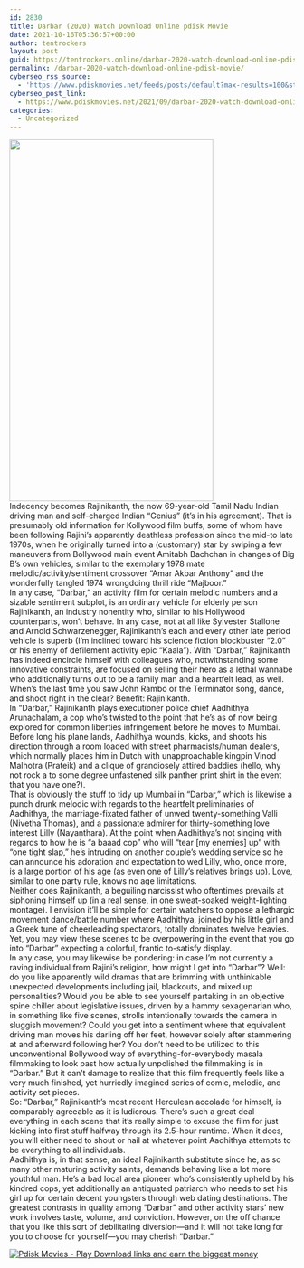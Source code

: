 ```yaml
---
id: 2830
title: Darbar (2020) Watch Download Online pdisk Movie
date: 2021-10-16T05:36:57+00:00
author: tentrockers
layout: post
guid: https://tentrockers.online/darbar-2020-watch-download-online-pdisk-movie/
permalink: /darbar-2020-watch-download-online-pdisk-movie/
cyberseo_rss_source:
  - 'https://www.pdiskmovies.net/feeds/posts/default?max-results=100&start-index=601'
cyberseo_post_link:
  - https://www.pdiskmovies.net/2021/09/darbar-2020-watch-download-online-pdisk.html
categories:
  - Uncategorized
---
```

<div class="separator">
  <a href="https://1.bp.blogspot.com/-Nqz9TdiX-hU/YTUPrW9py6I/AAAAAAAAAsM/ylcQFL8JeB80cf0e9XAJu1-HSDjDiJpvwCLcBGAsYHQ/s1778/Darbar%2B%25282020%2529%2BWatch%2BDownload%2BOnline%2Bpdisk%2BMovie.jpg" imageanchor="1"><img loading="lazy" border="0" data-original-height="1778" data-original-width="1000" height="640" src="https://1.bp.blogspot.com/-Nqz9TdiX-hU/YTUPrW9py6I/AAAAAAAAAsM/ylcQFL8JeB80cf0e9XAJu1-HSDjDiJpvwCLcBGAsYHQ/w360-h640/Darbar%2B%25282020%2529%2BWatch%2BDownload%2BOnline%2Bpdisk%2BMovie.jpg" width="360" /></a>
</div>



<div>
  <div>
    <span>Indecency becomes Rajinikanth, the now 69-year-old Tamil Nadu Indian driving man and self-charged Indian &#8220;Genius&#8221; (it&#8217;s in his agreement). That is presumably old information for Kollywood film buffs, some of whom have been following Rajini&#8217;s apparently deathless profession since the mid-to late 1970s, when he originally turned into a (customary) star by swiping a few maneuvers from Bollywood main event Amitabh Bachchan in changes of Big B&#8217;s own vehicles, similar to the exemplary 1978 mate melodic/activity/sentiment crossover &#8220;Amar Akbar Anthony&#8221; and the wonderfully tangled 1974 wrongdoing thrill ride &#8220;Majboor.&#8221;&nbsp;</span>
  </div>
  
  <div>
    <span>In any case, &#8220;Darbar,&#8221; an activity film for certain melodic numbers and a sizable sentiment subplot, is an ordinary vehicle for elderly person Rajinikanth, an industry nonentity who, similar to his Hollywood counterparts, won&#8217;t behave. In any case, not at all like Sylvester Stallone and Arnold Schwarzenegger, Rajinikanth&#8217;s each and every other late period vehicle is superb (I&#8217;m inclined toward his science fiction blockbuster &#8220;2.0&#8221; or his enemy of defilement activity epic &#8220;Kaala&#8221;). With &#8220;Darbar,&#8221; Rajinikanth has indeed encircle himself with colleagues who, notwithstanding some innovative constraints, are focused on selling their hero as a lethal wannabe who additionally turns out to be a family man and a heartfelt lead, as well. When&#8217;s the last time you saw John Rambo or the Terminator song, dance, and shoot right in the clear? Benefit: Rajinikanth.&nbsp;</span>
  </div>
  
  <div>
    <span>In &#8220;Darbar,&#8221; Rajinikanth plays executioner police chief Aadhithya Arunachalam, a cop who&#8217;s twisted to the point that he&#8217;s as of now being explored for common liberties infringement before he moves to Mumbai. Before long his plane lands, Aadhithya wounds, kicks, and shoots his direction through a room loaded with street pharmacists/human dealers, which normally places him in Dutch with unapproachable kingpin Vinod Malhotra (Prateik) and a clique of grandiosely attired baddies (hello, why not rock a to some degree unfastened silk panther print shirt in the event that you have one?).&nbsp;</span>
  </div>
  
  <div>
    <span>That is obviously the stuff to tidy up Mumbai in &#8220;Darbar,&#8221; which is likewise a punch drunk melodic with regards to the heartfelt preliminaries of Aadhithya, the marriage-fixated father of unwed twenty-something Valli (Nivetha Thomas), and a passionate admirer for thirty-something love interest Lilly (Nayanthara). At the point when Aadhithya&#8217;s not singing with regards to how he is &#8220;a baaad cop&#8221; who will &#8220;tear [my enemies] up&#8221; with &#8220;one tight slap,&#8221; he&#8217;s intruding on another couple&#8217;s wedding service so he can announce his adoration and expectation to wed Lilly, who, once more, is a large portion of his age (as even one of Lilly&#8217;s relatives brings up). Love, similar to one party rule, knows no age limitations.&nbsp;</span>
  </div>
  
  <div>
    <span>Neither does Rajinikanth, a beguiling narcissist who oftentimes prevails at siphoning himself up (in a real sense, in one sweat-soaked weight-lighting montage). I envision it&#8217;ll be simple for certain watchers to oppose a lethargic movement dance/battle number where Aadhithya, joined by his little girl and a Greek tune of cheerleading spectators, totally dominates twelve heavies. Yet, you may view these scenes to be overpowering in the event that you go into &#8220;Darbar&#8221; expecting a colorful, frantic to-satisfy display.&nbsp;</span>
  </div>
  
  <div>
    <span>In any case, you may likewise be pondering: in case I&#8217;m not currently a raving individual from Rajini&#8217;s religion, how might I get into &#8220;Darbar&#8221;? Well: do you like apparently wild dramas that are brimming with unthinkable unexpected developments including jail, blackouts, and mixed up personalities? Would you be able to see yourself partaking in an objective spine chiller about legislative issues, driven by a hammy sexagenarian who, in something like five scenes, strolls intentionally towards the camera in sluggish movement? Could you get into a sentiment where that equivalent driving man moves his darling off her feet, however solely after stammering at and afterward following her? You don&#8217;t need to be utilized to this unconventional Bollywood way of everything-for-everybody masala filmmaking to look past how actually unpolished the filmmaking is in &#8220;Darbar.&#8221; But it can&#8217;t damage to realize that this film frequently feels like a very much finished, yet hurriedly imagined series of comic, melodic, and activity set pieces.&nbsp;</span>
  </div>
  
  <div>
    <span>So: &#8220;Darbar,&#8221; Rajinikanth&#8217;s most recent Herculean accolade for himself, is comparably agreeable as it is ludicrous. There&#8217;s such a great deal everything in each scene that it&#8217;s really simple to excuse the film for just kicking into first stuff halfway through its 2.5-hour runtime. When it does, you will either need to shout or hail at whatever point Aadhithya attempts to be everything to all individuals.&nbsp;</span>
  </div>
  
  <div>
    <span>Aadhithya is, in that sense, an ideal Rajinikanth substitute since he, as so many other maturing activity saints, demands behaving like a lot more youthful man. He&#8217;s a bad local area pioneer who&#8217;s consistently upheld by his kindred cops, yet additionally an antiquated patriarch who needs to set his girl up for certain decent youngsters through web dating destinations. The greatest contrasts in quality among &#8220;Darbar&#8221; and other activity stars&#8217; new work involves taste, volume, and conviction. However, on the off chance that you like this sort of debilitating diversion—and it will not take long for you to choose for yourself—you may cherish &#8220;Darbar.&#8221;</span>
  </div>
</div>

[![](https://1.bp.blogspot.com/-KJZYdQTn3nw/YS8VdIdXMyI/AAAAAAAAaw4/BR8dsGkpxw0T8C_4G4ALfMA7cP79KN3kwCLcBGAsYHQ/w400-h58/play_download_buttuons-removebg-preview.png "Pdisk Movies - Play Download links and earn the biggest money")](https://kofilink.com/1/bnYyano1MDAwdDU3?dn=1)